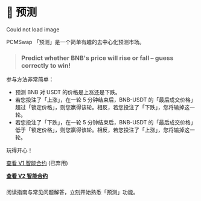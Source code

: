 # 📱 预测

Could not load image

PCMSwap 「预测」是一个简单有趣的去中心化预测市场。

> ### Predict whether BNB's price will rise or fall – guess correctly to win! <a href="#predict-whether-bnbs-price-will-rise-or-fall-guess-correctly-to-win" id="predict-whether-bnbs-price-will-rise-or-fall-guess-correctly-to-win"></a>

参与方法非常简单：

* 预测 BNB 对 USDT 的价格是上涨还是下跌。
* 若您投注了「上涨」，在一轮 5 分钟结束后，BNB-USDT 的「最后成交价格」超过「锁定价格」，则您赢得该轮。相反，若您投注了「下跌」，您将输掉这一轮。
* 若您投注了「下跌」，在一轮 5 分钟结束后，BNB-USDT 的「最后成交价格」低于「锁定价格」，则您赢得该轮。相反，若您投注了「上涨」，您将输掉这一轮。

玩得开心！

​[查看 V1 智能合约](https://bscscan.com/address/0x516ffd7D1e0Ca40b1879935B2De87cb20Fc1124b) (已弃用)

​[**查看 V2 智能合约**](https://bscscan.com/address/0x18b2a687610328590bc8f2e5fedde3b582a49cda)​

### &#x20;<a href="#pancakeswap-yu-ce-zhi-nan" id="pancakeswap-yu-ce-zhi-nan"></a>

阅读指南与常见问题解答，立刻开始熟悉「预测」功能。

